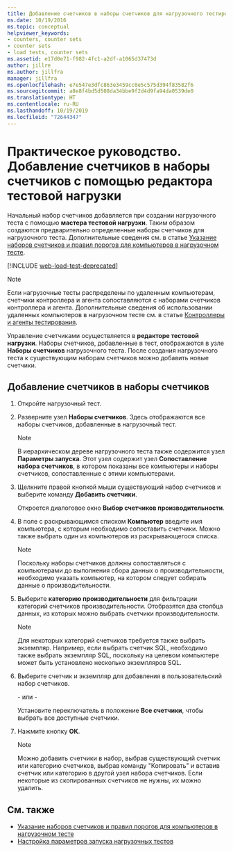 ```yaml
---
title: Добавление счетчиков в наборы счетчиков для нагрузочного тестирования
ms.date: 10/19/2016
ms.topic: conceptual
helpviewer_keywords:
- counters, counter sets
- counter sets
- load tests, counter sets
ms.assetid: e17d0e71-f982-4fc1-a2df-a1065d37473d
author: jillre
ms.author: jillfra
manager: jillfra
ms.openlocfilehash: e7e547e3dfc863e3459cc0e5c575d394f83582f6
ms.sourcegitcommit: a8e8f4bd5d508da34bbe9f2d4d9fa94da0539de0
ms.translationtype: HT
ms.contentlocale: ru-RU
ms.lasthandoff: 10/19/2019
ms.locfileid: "72644347"
---
```

# <a name="how-to-add-counters-to-counter-sets-using-the-load-test-editor"></a>Практическое руководство. Добавление счетчиков в наборы счетчиков с помощью редактора тестовой нагрузки

Начальный набор счетчиков добавляется при создании нагрузочного теста с помощью **мастера тестовой нагрузки**. Таким образом создаются предварительно определенные наборы счетчиков для нагрузочного теста. Дополнительные сведения см. в статье [Указание наборов счетчиков и правил порогов для компьютеров в нагрузочном тесте](../test/specify-counter-sets-and-threshold-rules-for-load-testing.md).

[!INCLUDE [web-load-test-deprecated](includes/web-load-test-deprecated.md)]

> [!NOTE]
> Если нагрузочные тесты распределены по удаленным компьютерам, счетчики контроллера и агента сопоставляются с наборами счетчиков контроллера и агента. Дополнительные сведения об использовании удаленных компьютеров в нагрузочном тесте см. в статье [Контроллеры и агенты тестирования](configure-test-agents-and-controllers-for-load-tests.md).

Управление счетчиками осуществляется в **редакторе тестовой нагрузки**. Наборы счетчиков, добавленные в тест, отображаются в узле **Наборы счетчиков** нагрузочного теста. После создания нагрузочного теста к существующим наборам счетчиков можно добавить новые счетчики.

## <a name="to-add-counters-to-a-counter-set"></a>Добавление счетчиков в наборы счетчиков

1. Откройте нагрузочный тест.

2. Разверните узел **Наборы счетчиков**. Здесь отображаются все наборы счетчиков, добавленные в нагрузочный тест.

    > [!NOTE]
    > В иерархическом дереве нагрузочного теста также содержится узел **Параметры запуска**. Этот узел содержит узел **Сопоставление набора счетчиков**, в котором показаны все компьютеры и наборы счетчиков, сопоставленные с этими компьютерами.

3. Щелкните правой кнопкой мыши существующий набор счетчиков и выберите команду **Добавить счетчики**.

     Откроется диалоговое окно **Выбор счетчиков производительности**.

4. В поле с раскрывающимся списком **Компьютер** введите имя компьютера, с которым необходимо сопоставить счетчики. Можно также выбрать один из компьютеров из раскрывающегося списка.

    > [!NOTE]
    > Поскольку наборы счетчиков должны сопоставляться с компьютерами до выполнения сбора данных о производительности, необходимо указать компьютер, на котором следует собирать данные о производительности.

5. Выберите **категорию производительности** для фильтрации категорий счетчиков производительности. Отобразятся два столбца данных, из которых можно выбрать счетчики производительности.

    > [!NOTE]
    > Для некоторых категорий счетчиков требуется также выбрать экземпляр. Например, если выбрать счетчик SQL, необходимо также выбрать экземпляр SQL, поскольку на целевом компьютере может быть установлено несколько экземпляров SQL.

6. Выберите счетчик и экземпляр для добавления в пользовательский набор счетчиков.

     \- или -

     Установите переключатель в положение **Все счетчики**, чтобы выбрать все доступные счетчики.

7. Нажмите кнопку **ОК**.

    > [!NOTE]
    > Можно добавить счетчики в набор, выбрав существующий счетчик или категорию счетчиков, выбрав команду "Копировать" и вставив счетчик или категорию в другой узел набора счетчиков. Если некоторые из скопированных счетчиков не нужны, их можно удалить.

## <a name="see-also"></a>См. также

- [Указание наборов счетчиков и правил порогов для компьютеров в нагрузочном тесте](../test/specify-counter-sets-and-threshold-rules-for-load-testing.md)
- [Настройка параметров запуска нагрузочных тестов](../test/configure-load-test-run-settings.md)
